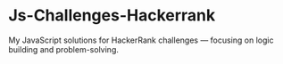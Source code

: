 # Js-Challenges-Hackerrank
My JavaScript solutions for HackerRank challenges — focusing on logic building and problem-solving.
